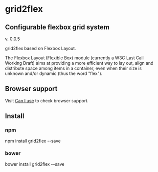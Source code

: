 # grid2flex
## Configurable flexbox grid system
v. 0.0.5

grid2flex based on Flexbox Layout.

The Flexbox Layout (Flexible Box) module (currently a W3C Last Call Working Draft) aims at providing a more efficient way to lay out, align and distribute space among items in a container, even when their size is unknown and/or dynamic (thus the word "flex").


## Browser support
Visit <a href="http://caniuse.com/#feat=flexbox">Can I use</a> to check browser support.

## Install

### npm
npm install grid2flex --save

### bower
bower install grid2flex --save